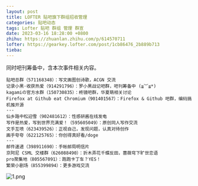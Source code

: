 ```yaml
---
layout: post
title: LOFTER 贴吧旗下群组招收管理
categories: 贴吧动态
tags: Lofter 贴吧 群组 管理 群宣
date: 2023-03-16 18:28:00 +0800
zhihu: https://zhuanlan.zhihu.com/p/614570711
lofter: https://gearkey.lofter.com/post/1cb86476_2b889b713
tieba: 
---
```


同时吧刊筹备中，含本次事件相关内容。

```
贴吧总群（571168348）：写文画图创诗歌，ACGN 交流
记录小黑·收获热爱（914291796）：罗小黑战记吧群，吧刊筹备中 (≧︶≦*)
kagamiの官方水群（150730835）：柊镜吧群，华夏萌相关讨论
Firefox at Github eat Chromium（901401567）：Firefox & Github 吧群，编码搞机推开源
---
仙乡路中松迎雪（902481612）：性感研酱在线发电
写作是热爱，写到世界充满爱！（595605049）：原创同人写作交流
文手互喷（623439526）：正视自己，发现问题，认真对待创作
画手夸夸（622125765）：你创得真好看/doge
---
邮件速递（398911690）：手帐邮局明信片
京阿尼 CSML 交楼群（626088490）：折木弄花千蝶反田，蔷薇穹下旷世恋语
pro聚集地（805567091）：跑跑卡丁车？YES！
繁荣小剧场（855399894）：更多游戏交流
```

![1.png](https://s2.loli.net/2023/03/16/hbAQHuSPm3rdNai.png)